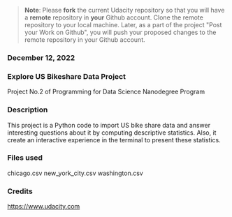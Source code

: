 >**Note**: Please **fork** the current Udacity repository so that you will have a **remote** repository in **your** Github account. Clone the remote repository to your local machine. Later, as a part of the project "Post your Work on Github", you will push your proposed changes to the remote repository in your Github account.

### December 12, 2022

### Explore US Bikeshare Data Project
Project No.2 of Programming for Data Science Nanodegree Program

### Description
This project is a Python code to import US bike share data and answer interesting questions about it by computing descriptive statistics. Also, it create an interactive experience in the terminal to present these statistics.


### Files used
chicago.csv
new_york_city.csv
washington.csv

### Credits
https://www.udacity.com
